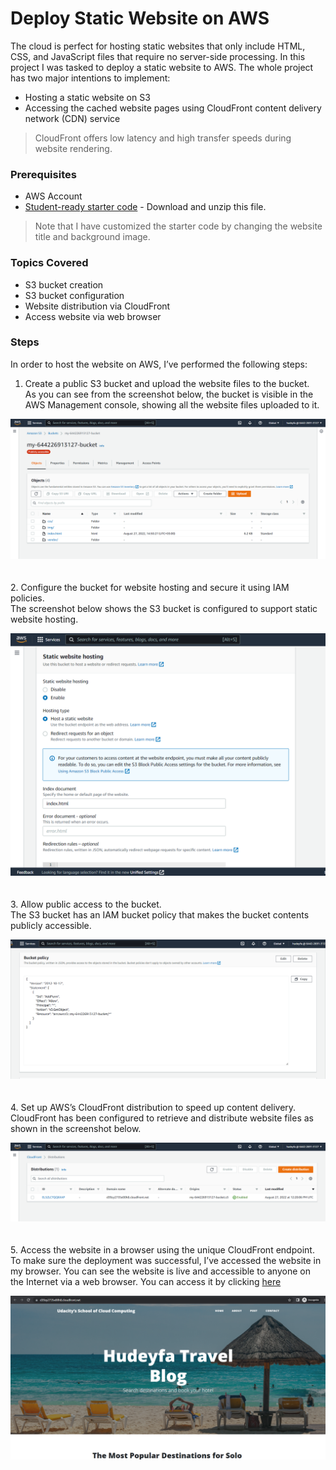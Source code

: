 Deploy Static Website on AWS
============================

The cloud is perfect for hosting static websites that only include HTML, CSS, and JavaScript files that require no server-side processing. In this project I was tasked to deploy a static website to AWS. The whole project has two major intentions to implement:
- Hosting a static website on S3
- Accessing the cached website pages using CloudFront content delivery network (CDN) service  
> CloudFront offers low latency and high transfer speeds during website rendering.  

### Prerequisites
- AWS Account
- [Student-ready starter code](https://drive.google.com/open?id=15vQ7-utH7wBJzdAX3eDmO9ls35J5_sEQ) - Download and unzip this file.
> Note that I have customized the starter code by changing the website title and background image.  

### Topics Covered
- S3 bucket creation
- S3 bucket configuration
- Website distribution via CloudFront
- Access website via web browser  

### Steps
In order to host the website on AWS, I’ve performed the following steps:
1.	Create a public S3 bucket and upload the website files to the bucket.  
As you can see from the screenshot below, the bucket is visible in the AWS Management console, showing all the website files uploaded to it.  

![S3 bucket objects](screenshots/bucket-objects.png)  
<br>
<br>
2.	Configure the bucket for website hosting and secure it using IAM policies.  
The screenshot below shows the S3 bucket is configured to support static website hosting.  

![Website hosting enabled](screenshots/static-website-hosting.png)  
<br>
<br>
3.  Allow public access to the bucket.  
The S3 bucket has an IAM bucket policy that makes the bucket contents publicly accessible.  
  
![Bucket publicly accessible](screenshots/bucket-policy.png)  
<br>
<br>
4.	Set up AWS’s CloudFront distribution to speed up content delivery.  
CloudFront has been configured to retrieve and distribute website files as shown in the screenshot below.  
  
![CloudFront distribution configured](screenshots/cloudfront-distribution.png)  
<br>
<br>
5.	Access the website in a browser using the unique CloudFront endpoint.  
To make sure the deployment was successful, I’ve accessed the website in my browser. You can see the website is live and accessible to anyone on the Internet via a web browser. You can access it by clicking [here](https://d39zy2735e00h8.cloudfront.net)  

![Website accessible](screenshots/website-access.png)  
